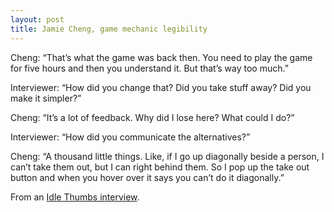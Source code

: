 ```yaml
---
layout: post
title: Jamie Cheng, game mechanic legibility
---
```

Cheng: “That’s what the game was back then. You need to play the game for five hours and then you understand it. But that’s way too much.”

Interviewer: “How did you change that? Did you take stuff away? Did you make it simpler?”

Cheng: “It’s a lot of feedback. Why did I lose here? What could I do?”

Interviewer: “How did you communicate the alternatives?”

Cheng: “A thousand little things. Like, if I go up diagonally beside a person, I can’t take them out, but I can right behind them. So I pop up the take out button and when you hover over it says you can’t do it diagonally.”

From an [Idle Thumbs interview](https://www.idlethumbs.net/designernotes/episodes/jamie-cheng).
